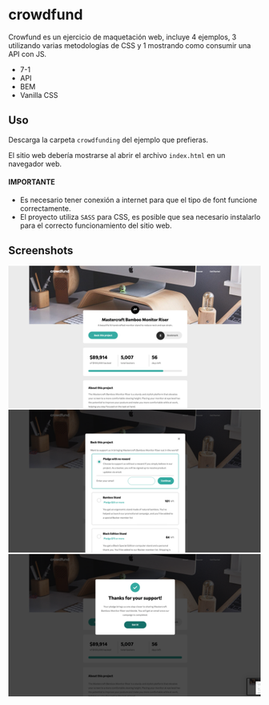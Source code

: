 # crowdfund
Crowfund es un ejercicio de maquetación web, incluye 4 ejemplos, 3 utilizando varias metodologías de CSS y 1 mostrando
como consumir una API con JS.

- 7-1
- API
- BEM
- Vanilla CSS

## Uso
Descarga la carpeta `crowdfunding` del ejemplo que prefieras.

El sitio web debería mostrarse al abrir el archivo `index.html` en un navegador web.

#### IMPORTANTE
- Es necesario tener conexión a internet para que el tipo de font funcione correctamente.
- El proyecto utiliza `SASS` para CSS, es posible que sea necesario instalarlo para el correcto funcionamiento del sitio web.

## Screenshots
![Crowdfunding Header](screenshots/crowdfunding_header.png)
![Crowdfunding Pledge Options](screenshots/crowdfunding_pledge_options.png)
![Crowdfunding Thanks Modal](screenshots/crowdfunding_thanks_modal.png)

